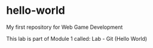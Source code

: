 # hello-world
My first repository for Web Game Development

This lab is part of Module 1 called: Lab - Git (Hello World)